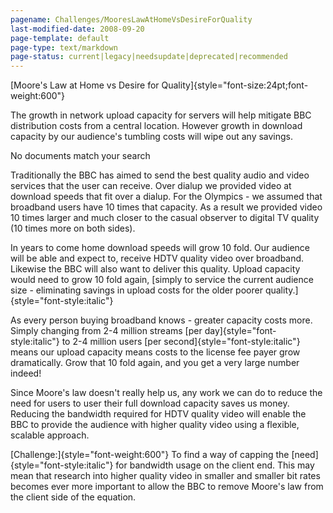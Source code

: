 ```yaml
---
pagename: Challenges/MooresLawAtHomeVsDesireForQuality
last-modified-date: 2008-09-20
page-template: default
page-type: text/markdown
page-status: current|legacy|needsupdate|deprecated|recommended
---
```

[Moore\'s Law at Home vs Desire for
Quality]{style="font-size:24pt;font-weight:600"}

The growth in network upload capacity for servers will help mitigate BBC
distribution costs from a central location. However growth in download
capacity by our audience\'s tumbling costs will wipe out any savings.

No documents match your search

Traditionally the BBC has aimed to send the best quality audio and video
services that the user can receive. Over dialup we provided video at
download speeds that fit over a dialup. For the Olympics - we assumed
that broadband users have 10 times that capacity. As a result we
provided video 10 times larger and much closer to the casual observer to
digital TV quality (10 times more on both sides).

In years to come home download speeds will grow 10 fold. Our audience
will be able and expect to, receive HDTV quality video over broadband.
Likewise the BBC will also want to deliver this quality. Upload capacity
would need to grow 10 fold again, [simply to service the current
audience size - eliminating savings in upload costs for the older poorer
quality.]{style="font-style:italic"}

As every person buying broadband knows - greater capacity costs more.
Simply changing from 2-4 million streams [per
day]{style="font-style:italic"} to 2-4 million users [per
second]{style="font-style:italic"} means our upload capacity means costs
to the license fee payer grow dramatically. Grow that 10 fold again, and
you get a very large number indeed!

Since Moore\'s law doesn\'t really help us, any work we can do to reduce
the need for users to user their full download capacity saves us money.
Reducing the bandwidth required for HDTV quality video will enable the
BBC to provide the audience with higher quality video using a flexible,
scalable approach.

[Challenge:]{style="font-weight:600"} To find a way of capping the
[need]{style="font-style:italic"} for bandwidth usage on the client end.
This may mean that research into higher quality video in smaller and
smaller bit rates becomes ever more important to allow the BBC to remove
Moore\'s law from the client side of the equation.
